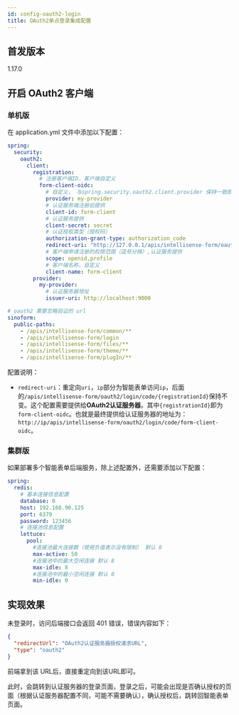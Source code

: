 ```yaml
---
id: config-oauth2-login
title: OAuth2单点登录集成配置
---
```



## 首发版本

1.17.0

## 开启 OAuth2 客户端

### 单机版

在 application.yml 文件中添加以下配置：

```yaml
spring:
  security:
    oauth2:
      client:
        registration:
          # 注册客户端ID，客户端自定义
          form-client-oidc: 
            # 自定义， 与spring.security.oauth2.client.provider 保持一致即可
            provider: my-provider
            # 认证服务端注册后提供
            client-id: form-client 
            # 认证服务提供
            client-secret: secret 
            # 认证授权类型（授权码）
            authorization-grant-type: authorization_code  
            redirect-uri: "http://127.0.0.1/apis/intellisense-form/oauth2/login/code/{registrationId}"
            # 客户端申请注册的权限范围（逗号分隔）,认证服务提供
            scope: openid,profile
            # 客户端名称，自定义
            client-name: form-client 
        provider:
          my-provider:
          	# 认证服务器地址
            issuer-uri: http://localhost:9000

# oauth2 需要忽略验证的 url
sinoform:
  public-paths:
    - /apis/intellisense-form/common/**
    - /apis/intellisense-form/login
    - /apis/intellisense-form/files/**
    - /apis/intellisense-form/theme/**
    - /apis/intellisense-form/plugIn/**
```

配置说明：

- `redirect-uri`：重定向`uri`，`ip`部分为智能表单访问`ip`，后面的`/apis/intellisense-form/oauth2/login/code/{registrationId}`保持不变。这个配置需要提供给**OAuth2认证服务器**。其中`{registrationId}`即为`form-client-oidc`。也就是最终提供给认证服务器的地址为：`http://ip/apis/intellisense-form/oauth2/login/code/form-client-oidc`。

  

### 集群版

如果部署多个智能表单后端服务，除上述配置外，还需要添加以下配置：

```yaml
spring:
  redis:
    # 基本连接信息配置
    database: 0
    host: 192.168.90.125
    port: 6379
    password: 123456
    # 连接池信息配置
    lettuce:
      pool:
        #连接池最大连接数（使用负值表示没有限制） 默认 8
        max-active: 50
        #连接池中的最大空闲连接 默认 8
        max-idle: 8
        #连接池中的最小空闲连接 默认 0
        min-idle: 0
```

## 实现效果

未登录时，访问后端接口会返回 401 错误，错误内容如下：

```json
{
  "redirectUrl": "OAuth2认证服务器授权请求URL",
  "type": "oauth2"
}
```

前端拿到该 URL后，直接重定向到该URL即可。

此时，会跳转到认证服务器的登录页面，登录之后，可能会出现是否确认授权的页面（根据认证服务器配置不同，可能不需要确认），确认授权后，跳转回智能表单页面。

